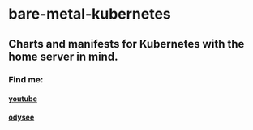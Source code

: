 # bare-metal-kubernetes
## Charts and manifests for Kubernetes with the home server in mind.






### Find me:
#### [youtube](https://www.youtube.com/genericeric)
#### [odysee](https://odysee.com/@GenericEric:5)
